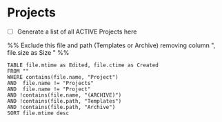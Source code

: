 # Projects

- [ ] Generate a list of all ACTIVE Projects here

%% Exclude this file and path (Templates or Archive)
removing column ", file.size as Size "
%%

``` dataview
TABLE file.mtime as Edited, file.ctime as Created
FROM ""
WHERE contains(file.name, "Project")
AND  file.name != "Projects"
AND  file.name != "Project"
AND !contains(file.name, "(ARCHIVE)")
AND !contains(file.path, "Templates")
AND !contains(file.path, "Archive")
SORT file.mtime desc
```